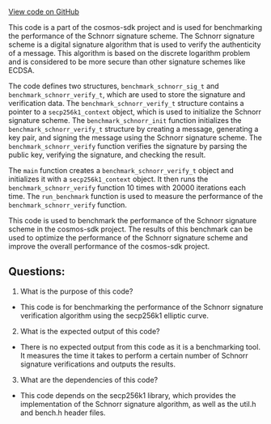 [View code on GitHub](https://github.com/cosmos/cosmos-sdk/blob/main/crypto/keys/secp256k1/internal/secp256k1/libsecp256k1/src/bench_schnorr_verify.c)

This code is a part of the cosmos-sdk project and is used for benchmarking the performance of the Schnorr signature scheme. The Schnorr signature scheme is a digital signature algorithm that is used to verify the authenticity of a message. This algorithm is based on the discrete logarithm problem and is considered to be more secure than other signature schemes like ECDSA.

The code defines two structures, `benchmark_schnorr_sig_t` and `benchmark_schnorr_verify_t`, which are used to store the signature and verification data. The `benchmark_schnorr_verify_t` structure contains a pointer to a `secp256k1_context` object, which is used to initialize the Schnorr signature scheme. The `benchmark_schnorr_init` function initializes the `benchmark_schnorr_verify_t` structure by creating a message, generating a key pair, and signing the message using the Schnorr signature scheme. The `benchmark_schnorr_verify` function verifies the signature by parsing the public key, verifying the signature, and checking the result.

The `main` function creates a `benchmark_schnorr_verify_t` object and initializes it with a `secp256k1_context` object. It then runs the `benchmark_schnorr_verify` function 10 times with 20000 iterations each time. The `run_benchmark` function is used to measure the performance of the `benchmark_schnorr_verify` function.

This code is used to benchmark the performance of the Schnorr signature scheme in the cosmos-sdk project. The results of this benchmark can be used to optimize the performance of the Schnorr signature scheme and improve the overall performance of the cosmos-sdk project.
## Questions: 
 1. What is the purpose of this code?
- This code is for benchmarking the performance of the Schnorr signature verification algorithm using the secp256k1 elliptic curve.

2. What is the expected output of this code?
- There is no expected output from this code as it is a benchmarking tool. It measures the time it takes to perform a certain number of Schnorr signature verifications and outputs the results.

3. What are the dependencies of this code?
- This code depends on the secp256k1 library, which provides the implementation of the Schnorr signature algorithm, as well as the util.h and bench.h header files.